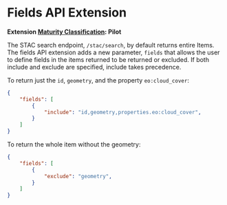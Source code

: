 # Fields API Extension

**Extension [Maturity Classification](../../../extensions/README.md#extension-maturity): Pilot**

The STAC search endpoint, `/stac/search`, by default returns entire Items. The fields API extension adds a new parameter, `fields` that allows the user to define fields in the items returned to be returned or excluded. If both include and exclude are specified, include takes precedence.

To return just the `id`, `geometry`, and the property `eo:cloud_cover`:
```json
{
    "fields": [
        {
            "include": "id,geometry,properties.eo:cloud_cover",
        }
    ]
}
```

To return the whole item without the geometry:

```json
{
    "fields": [
        {
            "exclude": "geometry",
        }
    ]
}
```
